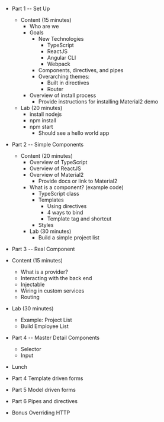 * Part 1 -- Set Up
  * Content (15 minutes)
    * Who are we
    * Goals
      * New Technologies
        * TypeScript
        * ReactJS
        * Angular CLI
        * Webpack
      * Components, directives, and pipes
      * Overarching themes:
        * Built in directives
        * Router
    * Overview of install process
      * Provide instructions for installing Material2 demo
  * Lab (20 minutes)
    * install nodejs
    * npm install
    * npm start
      * Should see a hello world app

* Part 2 -- Simple Components
  * Content (20 minutes)
    * Overview of TypeScript
    * Overview of ReactJS
    * Overview of Material2
      * Provide docs or link to Material2
    * What is a component? (example code)
      * TypeScript class
      * Templates
        * Using directives
        * 4 ways to bind
        * Template tag and shortcut
      * Styles
    * Lab (30 minutes)
      * Build a simple project list
* Part 3 -- Real Component
 * Content (15 minutes)
    * What is a provider?
    * Interacting with the back end
    * Injectable
    * Wiring in custom services
    * Routing
 * Lab (30 minutes)
    * Example: Project List
    * Build Employee List

* Part 4 -- Master Detail Components
  * Selector
  * Input

* Lunch

* Part 4 Template driven forms
* Part 5 Model driven forms
* Part 6 Pipes and directives
* Bonus Overriding HTTP
